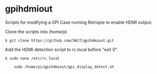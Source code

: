 # gpihdmiout
Scripts for modifying a GPi Case running Retropie to enable HDMI output.

Clone the scripts into /home/pi
```
$ git clone https://github.com/SWiT/gpihdmiout.git
```

Add the HDMI detection script to rc.local before "exit 0".
```
$ sudo nano /etc/rc.local

    sudo /home/pi/gpihdmiout/gpi_display_detect.sh
```
